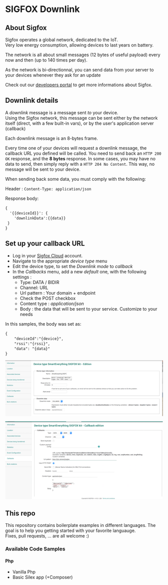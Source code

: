 # SIGFOX Downlink

## About Sigfox

Sigfox operates a global network, dedicated to the IoT.  
Very low energy consumption, allowing devices to last years on battery.

The network is all about small messages (12 bytes of useful payload) every now and then (up to 140 times per day).

As the network is bi-directionnal, you can send data from your server to your devices whenever they ask for an update

Check out our [developers portal](http://makers.sigfox.com) to get more informations about Sigfox.

## Downlink details

A _downlink_ message is a message sent _to_ your device.  
Using the Sigfox network, this message can be sent either by the network itself (direct, with a few built-in vars), or by the user's application server (callback)

Each downlink message is an 8-bytes frame.

Every time one of your devices will request a downlink message, the callback URL you defined will be called.
You need to send back an `HTTP 200 OK` response, and the **8 bytes** response.
In some cases, you may have no data to send, then simply reply with a `HTTP 204 No Content`. This way, no message will be sent to your device.

When sending back some data, you must comply with the following:

 Header : `Content-Type: application/json`

 Response body:

	{
	  '{{deviceId}}': {
    	'downlinkData':{{data}}
 	 }
	}
	
## Set up your callback URL

* Log in your [Sigfox Cloud](http://backend.sigfox.com) account.
* Navigate to the appropriate _device type_ menu
* Edit the device type, to set the _Downlink mode_ to _callback_
* In the _Callbacks_ menu, add a new _default_ one, with the following settings :
  * Type: DATA / BIDIR
  * Channel: URL
  * Url pattern : Your domain + endpoint
  * Check the POST checkbox
  * Content type : _application/json_
  * Body : the data that will be sent to your service. Customize to your needs
 
In this samples, the body was set as: 

	
	{
		"deviceId":"{device}",
		"rssi":"{rssi}",
		"data": "{data}"
	}


![Edit Downlink Mode](./doc/devicetype.png)

![Downlink Callback](./doc/callback.png)


## This repo

This repository contains boilerplate examples in different languages. The goal is to help you getting started with your favorite languauge.  
Fixes, pull requests, ... are all welcome :)

### Available Code Samples
#### Php
* Vanilla Php
* Basic Silex app (+Composer)
